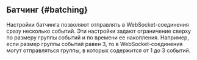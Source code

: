 ## Батчинг {#batching}

Настройки батчинга позволяют отправлять в WebSocket-соединения сразу несколько событий. Эти настройки задают ограничение сверху по размеру группы событий и по времени ее накопления. Например, если размер группы событий равен 3, то в WebSocket-соединения могут отправляться группы, в которых содержится от 1 до 3 событий.
